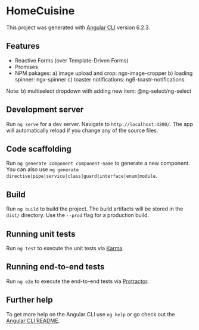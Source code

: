 # HomeCuisine

This project was generated with [Angular CLI](https://github.com/angular/angular-cli) version 6.2.3.

## Features

- Reactive Forms (over Template-Driven Forms)
- Promises
- NPM pakages:
    a) image upload and crop: ngx-image-cropper
    b) loading spinner: ngx-spinner
    c) toaster notifications: ng6-toastr-notifications

Note: 
 b) multiselect dropdown with adding new item: @ng-select/ng-select

## Development server

Run `ng serve` for a dev server. Navigate to `http://localhost:4200/`. The app will automatically reload if you change any of the source files.

## Code scaffolding

Run `ng generate component component-name` to generate a new component. You can also use `ng generate directive|pipe|service|class|guard|interface|enum|module`.

## Build

Run `ng build` to build the project. The build artifacts will be stored in the `dist/` directory. Use the `--prod` flag for a production build.

## Running unit tests

Run `ng test` to execute the unit tests via [Karma](https://karma-runner.github.io).

## Running end-to-end tests

Run `ng e2e` to execute the end-to-end tests via [Protractor](http://www.protractortest.org/).

## Further help

To get more help on the Angular CLI use `ng help` or go check out the [Angular CLI README](https://github.com/angular/angular-cli/blob/master/README.md).
